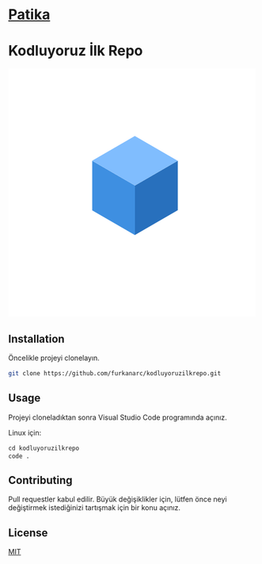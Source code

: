 # [Patika](https://www.patika.dev)


# Kodluyoruz İlk Repo

![Gorsel](https://github.com//furkanarc/kodluyoruzilkrepo/blob/main/Gorsel.png?raw=true)

## Installation

Öncelikle projeyi clonelayın. 

```bash
git clone https://github.com/furkanarc/kodluyoruzilkrepo.git
```

## Usage

Projeyi cloneladıktan sonra Visual Studio Code programında açınız.

Linux için:
```linux
cd kodluyoruzilkrepo
code .
```

## Contributing
Pull requestler kabul edilir. Büyük değişiklikler için, lütfen önce neyi değiştirmek istediğinizi tartışmak için bir konu açınız.

## License
[MIT](https://choosealicense.com/licenses/mit/)
